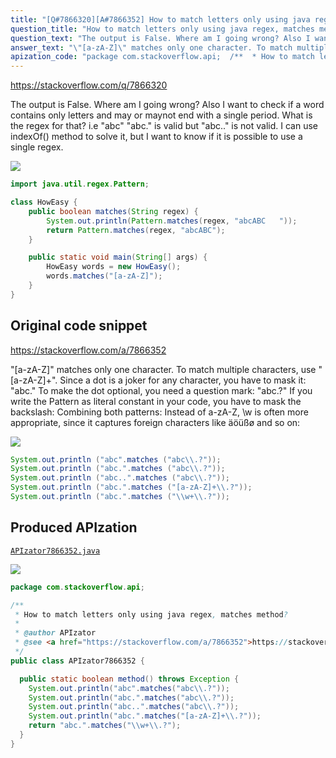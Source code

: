 ```yaml
---
title: "[Q#7866320][A#7866352] How to match letters only using java regex, matches method?"
question_title: "How to match letters only using java regex, matches method?"
question_text: "The output is False. Where am I going wrong? Also I want to check if a word contains only letters and may or maynot end with a single period. What is the regex for that? i.e \"abc\" \"abc.\" is valid but \"abc..\" is not valid. I can use indexOf() method to solve it, but I want to know if it is possible to use a single regex."
answer_text: "\"[a-zA-Z]\" matches only one character. To match multiple characters, use \"[a-zA-Z]+\". Since a dot is a joker for any character, you have to mask it: \"abc\\.\" To make the dot optional, you need a question mark: \"abc\\.?\" If you write the Pattern as literal constant in your code, you have to mask the backslash: Combining both patterns: Instead of a-zA-Z, \\w is often more appropriate, since it captures foreign characters like äöüßø and so on:"
apization_code: "package com.stackoverflow.api;  /**  * How to match letters only using java regex, matches method?  *  * @author APIzator  * @see <a href=\"https://stackoverflow.com/a/7866352\">https://stackoverflow.com/a/7866352</a>  */ public class APIzator7866352 {    public static boolean method() throws Exception {     System.out.println(\"abc\".matches(\"abc\\\\.?\"));     System.out.println(\"abc.\".matches(\"abc\\\\.?\"));     System.out.println(\"abc..\".matches(\"abc\\\\.?\"));     System.out.println(\"abc.\".matches(\"[a-zA-Z]+\\\\.?\"));     return \"abc.\".matches(\"\\\\w+\\\\.?\");   } }"
---
```


https://stackoverflow.com/q/7866320

The output is False. Where am I going wrong? Also I want to check if a word contains only letters and may or maynot end with a single period. What is the regex for that?
i.e &quot;abc&quot; &quot;abc.&quot; is valid but &quot;abc..&quot; is not valid.
I can use indexOf() method to solve it, but I want to know if it is possible to use a single regex.


<div class="code-logo"><img src="/stackoverflow.png" /></div>

```java
import java.util.regex.Pattern;

class HowEasy {
    public boolean matches(String regex) {
        System.out.println(Pattern.matches(regex, "abcABC   "));
        return Pattern.matches(regex, "abcABC");
    }

    public static void main(String[] args) {
        HowEasy words = new HowEasy();
        words.matches("[a-zA-Z]");
    }
}
```


## Original code snippet

https://stackoverflow.com/a/7866352

&quot;[a-zA-Z]&quot; matches only one character. To match multiple characters, use &quot;[a-zA-Z]+&quot;.
Since a dot is a joker for any character, you have to mask it: &quot;abc\.&quot; To make the dot optional, you need a question mark:
&quot;abc\.?&quot;
If you write the Pattern as literal constant in your code, you have to mask the backslash:
Combining both patterns:
Instead of a-zA-Z, \w is often more appropriate, since it captures foreign characters like äöüßø and so on:

<div class="code-logo"><img src="/stackoverflow.png" /></div>

```java
System.out.println ("abc".matches ("abc\\.?"));
System.out.println ("abc.".matches ("abc\\.?"));
System.out.println ("abc..".matches ("abc\\.?"));
System.out.println ("abc.".matches ("[a-zA-Z]+\\.?"));
System.out.println ("abc.".matches ("\\w+\\.?"));
```

## Produced APIzation

[`APIzator7866352.java`](https://github.com/pasqualesalza/apization/raw/main/data/search/APIzator7866352.java)

<div class="code-logo"><img src="/apizator.png" /></div>

```java
package com.stackoverflow.api;

/**
 * How to match letters only using java regex, matches method?
 *
 * @author APIzator
 * @see <a href="https://stackoverflow.com/a/7866352">https://stackoverflow.com/a/7866352</a>
 */
public class APIzator7866352 {

  public static boolean method() throws Exception {
    System.out.println("abc".matches("abc\\.?"));
    System.out.println("abc.".matches("abc\\.?"));
    System.out.println("abc..".matches("abc\\.?"));
    System.out.println("abc.".matches("[a-zA-Z]+\\.?"));
    return "abc.".matches("\\w+\\.?");
  }
}

```